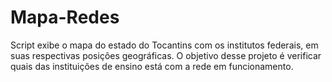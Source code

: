 # Mapa-Redes
Script exibe o mapa do estado do Tocantins com os institutos federais, em suas respectivas posições geográficas. 
O objetivo desse projeto é verificar quais das instituições de ensino está com a rede em funcionamento. 
